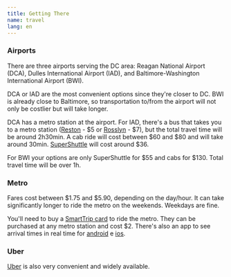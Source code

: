 ```yaml
---
title: Getting There
name: travel
lang: en
---
```


### Airports

There are three airports serving the DC area: Reagan National Airport
(DCA), Dulles International Airport (IAD), and Baltimore-Washington
International Airport (BWI).

DCA or IAD are the most convenient options since they're closer to DC.
BWI is already close to Baltimore, so transportation to/from the airport
will not only be costlier but will take longer.

DCA has a metro station at the airport. For IAD, there's a bus that
takes you to a metro station ([Reston][] - $5 or [Rosslyn][] - $7), but
the total travel time will be around 2h30min. A cab ride will cost
between $60 and $80 and will take around 30min. [SuperShuttle][] will
cost around $36.

For BWI your options are only SuperShuttle for $55 and cabs for $130.
Total travel time will be over 1h.


### Metro

Fares cost between $1.75 and $5.90, depending on the day/hour. It can
take significantly longer to ride the metro on the weekends. Weekdays
are fine.

You'll need to buy a [SmartTrip card][smarttrip] to ride the metro. They
can be purchased at any metro station and cost $2. There's also an app
to see arrival times in real time for [android][] e [ios][].


### Uber

[Uber][] is also very convenient and widely available.


[Reston]: http://prod.flydulles.com/iad/silver-line-express-bus-metrorail-station
[Rosslyn]: http://www.wmata.com/bus/timetables/dc/05a.pdf?n
[SuperShuttle]: http://www.supershuttle.com/
[smarttrip]: http://www.wmata.com/fares/purchase/vending.cfm
[android]: https://play.google.com/store/apps/details?id=com.jazzmoonstewdio.android.dcmetro.activity
[ios]: https://itunes.apple.com/us/app/dc-metro-and-bus/id578496721?mt=8
[Uber]: https://www.uber.com/invite/4p1bz
